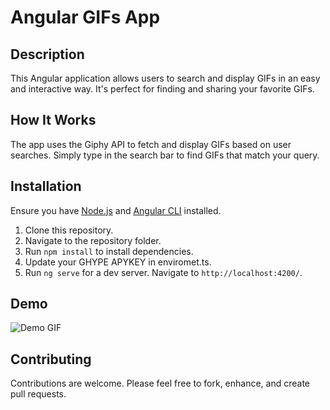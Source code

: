 # Angular GIFs App

## Description
This Angular application allows users to search and display GIFs in an easy and interactive way. It's perfect for finding and sharing your favorite GIFs.

## How It Works
The app uses the Giphy API to fetch and display GIFs based on user searches. Simply type in the search bar to find GIFs that match your query.

## Installation
Ensure you have [Node.js](https://nodejs.org/) and [Angular CLI](https://angular.io/cli) installed.

1. Clone this repository.
2. Navigate to the repository folder.
3. Run `npm install` to install dependencies.
4. Update your GHYPE APYKEY in enviromet.ts.
5. Run `ng serve` for a dev server. Navigate to `http://localhost:4200/`.

## Demo
![Demo GIF](https://github.com/GerardoBZentenoM/gifs-app-angular/blob/main/demo_reduced.gif)

## Contributing
Contributions are welcome. Please feel free to fork, enhance, and create pull requests.
